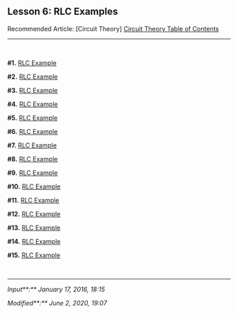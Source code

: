 ## **Lesson 6: RLC Examples** 

Recommended Article: [Circuit Theory] [Circuit Theory Table of Contents](https://jb243.github.io/pages/852)

---

<br>

**#1.** [RLC Example](https://jb243.github.io/pages/15)

**#2.** [RLC Example](https://jb243.github.io/pages/16)

**#3.** [RLC Example](https://jb243.github.io/pages/17)

**#4.** [RLC Example](https://jb243.github.io/pages/18)

**#5.** [RLC Example](https://jb243.github.io/pages/20)

**#6.** [RLC Example](https://jb243.github.io/pages/19)

**#7.** [RLC Example](https://jb243.github.io/pages/21)

**#8.** [RLC Example](https://jb243.github.io/pages/22)

**#9.** [RLC Example](https://jb243.github.io/pages/25)

**#10.** [RLC Example](https://jb243.github.io/pages/28)

**#11.** [RLC Example](https://jb243.github.io/pages/29)

**#12.** [RLC Example](https://jb243.github.io/pages/30)

**#13.** [RLC Example](https://jb243.github.io/pages/31)

**#14.** [RLC Example](https://jb243.github.io/pages/32)

**#15.** [RLC Example](https://jb243.github.io/pages/33)

<br>

---

_Input**:** January 17, 2016, 18:15_

_Modified**:** June 2, 2020, 19:07_
